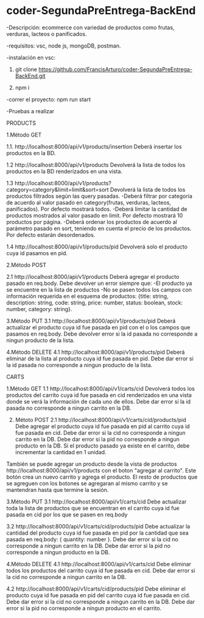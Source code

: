 # coder-SegundaPreEntrega-BackEnd

-Descripción: ecommerce con variedad de productos como frutas, verduras, lacteos o panificados.

-requisitos: vsc, node js, mongoDB, postman.  

-instalación en vsc: 

  1. git clone https://github.com/FrancisArturo/coder-SegundaPreEntrega-BackEnd.git
  
  2. npm i 
  
-correr el proyecto: npm run start 

-Pruebas a realizar 

PRODUCTS   

1.Método GET

1.1.  http://localhost:8000/api/v1/products/insertion
Deberá insertar los productos en la BD.

1.2 http://localhost:8000/api/v1/products
Devolverá la lista de todos los productos en la BD renderizados en una vista. 

1.3 http://localhost:8000/api/v1/products?category=category&limit=limit&sort=sort
Devolverá la lista de todos los productos filtrados según las query pasadas. 
-Deberá filtrar por categoria de acuerdo al valor pasado en category(frutas, verduras, lacteos, panificados). Por defecto mostrará todos.
-Deberá limitar la cantidad de productos mostrados al valor pasado en limit. Por defecto mostrará 10 productos por página.
-Deberá ordenar los productos de acuerdo al parámetro pasado en sort, teniendo en cuenta el precio de los productos. Por defecto estarán desordenados.

1.4 http://localhost:8000/api/v1/products/pid
Devolverá solo el producto cuya id pasamos en pid.

2.Método POST

2.1 http://localhost:8000/api/v1/products
Deberá agregar el producto pasado en req.body. Debe devolver un error siempre que:
-El producto ya se encuentre en la lista de productos
-No se pasen todos los campos con información requerida en el esquema de productos: 
{title: string, description: string, code: string, price: number, status: boolean, stock: number, category: string}.

3.Método PUT
3.1 http://localhost:8000/api/v1/products/pid
Deberá actualizar el producto cuya id fue pasada en pid con el o los campos que pasamos en req.body.
Debe devolver error si la id pasada no corresponde a ningun producto de la lista.

4.Método DELETE 
4.1 http://localhost:8000/api/v1/products/pid
Deberá eliminar de la lista al producto cuya id fue pasada en pid. 
Debe dar error si la id pasada no corresponde a ningun producto de la lista.


CARTS

1.Método GET
1.1 http://localhost:8000/api/v1/carts/cid
Devolverá todos los productos del carrito cuya id fue pasada en cid renderizados en una vista donde se verá la información de cada uno de ellos. 
Debe dar error si la id pasada no corresponde a ningun carrito en la DB.

2. Métoto POST
2.1 http://localhost:8000/api/v1/carts/cid/products/pid
Debe agregar el producto cuya id fue pasada en pid al carrito cuya id fue pasada en cid.
Debe dar error si la cid no corresponde a ningun carrito en la DB.
Debe dar error si la pid no corresponde a ningun producto en la DB.
Si el producto pasado ya existe en el carrito, debe incrementar la cantidad en 1 unidad.

También se puede agregar un producto desde la vista de productos http://localhost:8000/api/v1/products con el boton "agregar al carrito". 
Este botón crea un nuevo carrito y agrega el producto. El resto de productos que se agreguen con los botones se agregaran al mismo carrito y se mantendran hasta que termine la sesión.

3.Método PUT 
3.1 http://localhost:8000/api/v1/carts/cid
Debe actualizar toda la lista de productos que se encuentran en el carrito cuya id fue pasada en cid por los que se pasen en req.body

3.2 http://localhost:8000/api/v1/carts/cid/products/pid
Debe actualizar la cantidad del producto cuya id fue pasada en pid por la cantidad que sea pasada en req.body:
{ quantity: number }.
Debe dar error si la cid no corresponde a ningun carrito en la DB.
Debe dar error si la pid no corresponde a ningun producto en la DB.

4.Método DELETE
4.1 http://localhost:8000/api/v1/carts/cid
Debe eliminar todos los productos del carrito cuya id fue pasada en cid. 
Debe dar error si la cid no corresponde a ningun carrito en la DB.

4.2 http://localhost:8000/api/v1/carts/cid/products/pid
Debe eliminar el producto cuya id fue pasada en pid del carrito cuya id fue pasada en cid. 
Debe dar error si la cid no corresponde a ningun carrito en la DB.
Debe dar error si la pid no corresponde a ningun producto en el carrito.


